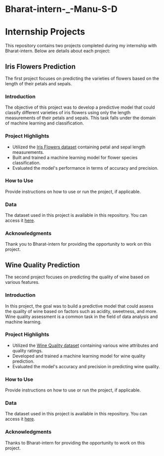 # Bharat-intern-_-Manu-S-D
# Internship Projects

This repository contains two projects completed during my internship with Bharat-intern. Below are details about each project:

## Iris Flowers Prediction

The first project focuses on predicting the varieties of flowers based on the length of their petals and sepals.

### Introduction

The objective of this project was to develop a predictive model that could classify different varieties of iris flowers using only the length measurements of their petals and sepals. This task falls under the domain of machine learning and classification.

### Project Highlights

- Utilized the [Iris Flowers dataset](link-to-dataset) containing petal and sepal length measurements.
- Built and trained a machine learning model for flower species classification.
- Evaluated the model's performance in terms of accuracy and precision.

### How to Use

Provide instructions on how to use or run the project, if applicable.

### Data

The dataset used in this project is available in this repository. You can access it [here](link-to-iris-dataset).

### Acknowledgments

Thank you to Bharat-intern for providing the opportunity to work on this project.

## Wine Quality Prediction

The second project focuses on predicting the quality of wine based on various features.

### Introduction

In this project, the goal was to build a predictive model that could assess the quality of wine based on factors such as acidity, sweetness, and more. Wine quality assessment is a common task in the field of data analysis and machine learning.

### Project Highlights

- Utilized the [Wine Quality dataset]([https://github.com/Manusd04/Bharat-intern-_-Manu-S-D/blob/main/wine/winequality.csv]) containing various wine attributes and quality ratings.
- Developed and trained a machine learning model for wine quality prediction.
- Evaluated the model's accuracy and precision in predicting wine quality.

### How to Use

Provide instructions on how to use or run the project, if applicable.

### Data

The dataset used in this project is available in this repository. You can access it [here](link-to-wine-quality-dataset).

### Acknowledgments

Thanks to Bharat-intern for providing the opportunity to work on this project.


